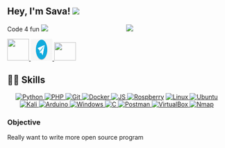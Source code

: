 <h2> Hey, I'm Sava!
  <img src="https://media1.giphy.com/media/Lm2hujbNpM7fi/giphy.gif?cid=790b7611b325a6d592dd9cb30742fd2583c4001caff675c3&rid=giphy.gif" width="50px">
</h2>
<img align='right' src="https://media3.giphy.com/media/iIGT8Y1rOYhBpdHh1C/200.webp?cid=ecf05e47hx2zel2f8uroetj4wt9uo4oqj8a6nj1z4gr79sab&rid=200.webp" width="230">

<style>
img {
    background: none !important;
    box-shadow: none !important;
}
</style>

<p>
  Code 4 fun
  <img src="https://media3.giphy.com/media/ZeRd3TAGDjYOcgwg0e/giphy.gif?cid=790b7611e922d2d36a747d3a12bd3909ef9b4844d862a3f0&rid=giphy.gif" height="42px">
  </br>

</p>
<a href="https://t.me/savaphrenia"> <img src="https://upload.wikimedia.org/wikipedia/commons/8/82/Telegram_logo.svg" height="50" width="50px"> </a>
<a href="https://t.me/savaphrenia"> <img src="https://github.com/lifylun/lifylun/blob/main/icons/telegram.png" height="50" width="50px"> </a>
<a href="mailto:savaphrenia@gmail.com?subject=ask from github"> <img src="https://www.citypng.com/public/uploads/preview/-11597283055r5ynokf2kb.png" height="42px" width="50px"> </a>


<h2>👩‍💻 Skills</h2>

<p align="center">
  <a href="https://www.python.org/"> <img src="https://mpng.subpng.com/20180811/pul/kisspng-python-general-purpose-programming-language-comput-python-programming-language-symphony-solution-5b6ee0c863a5a1.6306397415339931604082.jpg" height="42px" alt="Python "> </a>
  <a href="https://www.php.net/"> <img src="https://banner2.cleanpng.com/20180926/pe/kisspng-logo-php-image-mysql-computer-icons-php-development-symphony-solutions-5bac1a8ccb7611.9443934315380056448334.jpg" height="42px" alt="PHP "> </a>
  <a href="https://git-scm.com/"> <img src="https://git-scm.com/images/logos/downloads/Git-Icon-1788C.png" height="42px" alt="Git "> </a>
  <a href="https://www.docker.com/"> <img src="https://icon2.cleanpng.com/20180527/aye/kisspng-docker-github-node-js-mongodb-computer-software-5b0a34af260146.0636816215273955031557.jpg" height="42px" alt="Docker "> </a>
  <a href="https://www.javascript.com/"> <img src="https://mpng.subpng.com/20190627/ttx/kisspng-javascript-computer-icons-scalable-vector-graphics-list-of-javascript-enhancements-fandom-developers-5d145895b06253.7824611015616144857225.jpg" height="42px" alt="JS "> </a>
  <a href="https://www.raspberrypi.org/"> <img src="https://w1.pngwing.com/pngs/645/409/png-transparent-arduino-logo-raspberry-pi-sugar-raspbian-computer-food-line-circle.png" height="42px" alt="Rospberry "></a>
  <a href="https://www.linux.com/"> <img src="https://w7.pngwing.com/pngs/351/186/png-transparent-linux-tux-linux-logo-silhouette-bird.png" height="42px" alt="Linux"> </a>
  <a href="https://ubuntu.com/"> <img src="https://w7.pngwing.com/pngs/829/771/png-transparent-ubuntu-logo-linux-operating-systems-linux-text-orange-logo.png" height="42px" alt="Ubuntu "> </a>
  <a href="https://www.kali.org/"> <img src="https://listimg.pinclipart.com/picdir/s/107-1077742_kali-linux-kali-linux-logo-png-clipart.png" height="42px" alt="Kali "> </a>
  <a href="https://www.arduino.cc/"> <img src="https://w7.pngwing.com/pngs/676/338/png-transparent-arduino-computer-software-library-electronics-computer-electronics-baby-computer-thumbnail.png" height="42px" alt="Arduino "> </a>
  <a href="https://www.microsoft.com/pt-br/windows/"> <img src="https://img2.freepng.ru/20180330/dpw/kisspng-windows-10-logo-computer-software-windows-logos-5abe371e9d6967.7728458015224153906448.jpg" height="42px" alt="Windows "> </a>
  <a href="https://www.learn-c.org/"> <img src="https://e7.pngegg.com/pngimages/724/306/png-clipart-c-c.png" height="42px" alt="C "> </a>
  <a href="https://www.postman.com/"> <img src="https://image.pngaaa.com/42/95042-middle.png" height="42px" alt="Postman "> </a>
  <a href="https://www.virtualbox.org/"> <img src="https://w7.pngwing.com/pngs/997/157/png-transparent-virtualbox-computer-icons-virtual-machine-operating-systems-virtualization-boxing-logo-sports-linux.png" height="42px" alt="VirtualBox "> </a>
  <a href="https://nmap.org/"> <img src="https://www.pinclipart.com/picdir/middle/453-4538905_environment-clipart-similarity-nmap-logo-png-download.png" height="42px" alt="Nmap "> </a>
</p>

<h3>Objective</h3>

<p>
Really want to write more open source program
</p>
